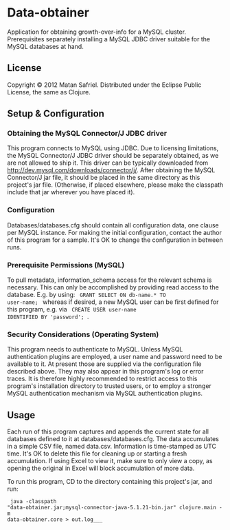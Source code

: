 # Data-obtainer

Application for obtaining growth-over-info for a MySQL cluster.
Prerequisites separately installing a MySQL JDBC driver suitable for the MySQL databases at hand.

## License

Copyright © 2012 Matan Safriel.
Distributed under the Eclipse Public License, the same as Clojure.

## Setup & Configuration

### Obtaining the MySQL Connector/J JDBC driver
This program connects to MySQL using JDBC. Due to licensing limitations, the MySQL Connector/J JDBC driver should be separately obtained, as we are not allowed to ship it. This driver can be typically downloaded from http://dev.mysql.com/downloads/connector/j/. After obtaining the MySQL Connector/J jar file, it should be placed in the same directory as this project's jar file. (Otherwise, if placed elsewhere, please make the classpath include that jar wherever you have placed it).

### Configuration
Databases/databases.cfg should contain all configuration data, one clause per MySQL instance.
For making the initial configuration, contact the author of this program for a sample. 
It's OK to change the configuration in between runs.

### Prerequisite Permissions (MySQL)
To pull metadata, information_schema access for the relevant schema is necessary. This can only be accomplished by providing read access to the database. E.g. by using:
<code> GRANT SELECT ON db-name.* TO user-name; </code> whereas if desired, a new MySQL user can be first defined for this program, e.g. via <code> CREATE USER user-name IDENTIFIED BY 'password'; </code>. 

### Security Considerations (Operating System)
This program needs to authenticate to MySQL. Unless MySQL authentication plugins are employed, a user name and password need to be available to it. At present those are supplied via the configuration file described above. They may also appear in this program's log or error traces. It is therefore highly recommended to restrict access to this program's installation directory to trusted users, or to employ a stronger MySQL authentication mechanism via MySQL authentication plugins.

## Usage

Each run of this program captures and appends the current state for all databases defined to it at databases/databases.cfg. 
The data accumulates in a simple CSV file, named data.csv. Information is time-stamped as UTC time. It's OK to delete this file for cleaning up or starting a fresh accumulation. If using Excel to view it, make sure to only view a copy, as opening the original in Excel will block accumulation of more data. 

To run this program, CD to the directory containing this project's jar, and run: 

<code> java -classpath "data-obtainer.jar;mysql-connector-java-5.1.21-bin.jar" clojure.main -m data-obtainer.core > out.log___ </code>



